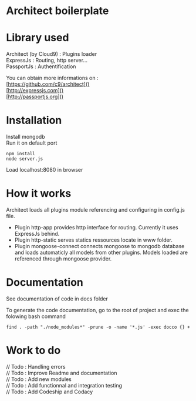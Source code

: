 # Architect boilerplate

# Library used

Architect (by Cloud9) : Plugins loader  
ExpressJs : Routing, http server...  
PassportJs : Authentification  

You can obtain more informations on :  
[https://github.com/c9/architect]()  
[http://expressjs.com]()  
[http://passportjs.org]()  

# Installation

Install mongodb  
Run it on default port  

    npm install  
    node server.js  

Load localhost:8080 in browser  

# How it works

Architect loads all plugins module referencing and configuring in config.js file.  

- Plugin http-app provides http interface for routing. Currently it uses ExpressJs behind.  
- Plugin http-static serves statics ressources locate in www folder.  
- Plugin mongoose-connect connects mongoose to mongodb database and loads automaticly all models from other plugins.   Models loaded are referenced through mongoose provider.  

# Documentation

See documentation of code in docs folder  

To generate the code documentation, go to the root of project and exec the folowing bash command  

    find . -path "./node_modules*" -prune -o -name '*.js' -exec docco {} +  

# Work to do

// Todo : Handling errors  
// Todo : Improve Readme and documentation  
// Todo : Add new modules  
// Todo : Add functionnal and integration testing  
// Todo : Add Codeship and Codacy  

